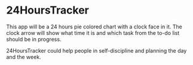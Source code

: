 # 24HoursTracker

This app will be a 24 hours pie colored chart with a clock face in it. The clock arrow will show what time it is and which task from the to-do list should be in progress.

24HoursTracker could help people in self-discipline and planning the day and the week.
